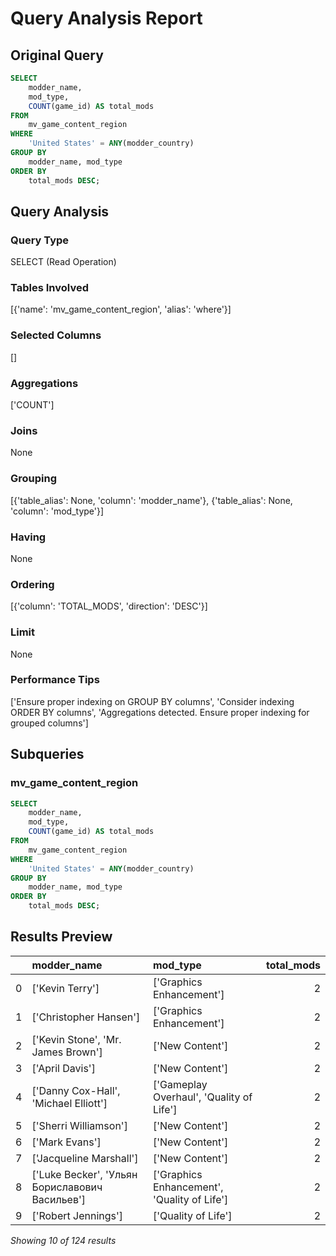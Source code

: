 # Query Analysis Report

## Original Query
```sql
SELECT 
    modder_name, 
    mod_type, 
    COUNT(game_id) AS total_mods
FROM 
    mv_game_content_region
WHERE 
    'United States' = ANY(modder_country)
GROUP BY 
    modder_name, mod_type
ORDER BY 
    total_mods DESC;
```

## Query Analysis

### Query Type
SELECT (Read Operation)

### Tables Involved
[{'name': 'mv_game_content_region', 'alias': 'where'}]

### Selected Columns
[]

### Aggregations
['COUNT']

### Joins
None

### Grouping
[{'table_alias': None, 'column': 'modder_name'}, {'table_alias': None, 'column': 'mod_type'}]

### Having
None

### Ordering
[{'column': 'TOTAL_MODS', 'direction': 'DESC'}]

### Limit
None

### Performance Tips
['Ensure proper indexing on GROUP BY columns', 'Consider indexing ORDER BY columns', 'Aggregations detected. Ensure proper indexing for grouped columns']

## Subqueries

### mv_game_content_region
```sql
SELECT 
    modder_name, 
    mod_type, 
    COUNT(game_id) AS total_mods
FROM 
    mv_game_content_region
WHERE 
    'United States' = ANY(modder_country)
GROUP BY 
    modder_name, mod_type
ORDER BY 
    total_mods DESC;
```

## Results Preview
|    | modder_name                                    | mod_type                                    |   total_mods |
|---:|:-----------------------------------------------|:--------------------------------------------|-------------:|
|  0 | ['Kevin Terry']                                | ['Graphics Enhancement']                    |            2 |
|  1 | ['Christopher Hansen']                         | ['Graphics Enhancement']                    |            2 |
|  2 | ['Kevin Stone', 'Mr. James Brown']             | ['New Content']                             |            2 |
|  3 | ['April Davis']                                | ['New Content']                             |            2 |
|  4 | ['Danny Cox-Hall', 'Michael Elliott']          | ['Gameplay Overhaul', 'Quality of Life']    |            2 |
|  5 | ['Sherri Williamson']                          | ['New Content']                             |            2 |
|  6 | ['Mark Evans']                                 | ['New Content']                             |            2 |
|  7 | ['Jacqueline Marshall']                        | ['New Content']                             |            2 |
|  8 | ['Luke Becker', 'Ульян Бориславович Васильев'] | ['Graphics Enhancement', 'Quality of Life'] |            2 |
|  9 | ['Robert Jennings']                            | ['Quality of Life']                         |            2 |

*Showing 10 of 124 results*
